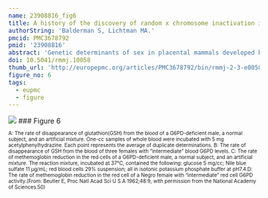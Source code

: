 ```yaml
---
name: 23908816_fig6
title: A history of the discovery of random x chromosome inactivation in the human female and its significance.
authorString: 'Balderman S, Lichtman MA.'
pmcid: PMC3678792
pmid: '23908816'
abstract: 'Genetic determinants of sex in placental mammals developed by the evolution of primordial autosomes into the male and female sex chromosomes. The Y chromosome determines maleness by the action of the gene SRY, which encodes a protein that initiates a sequence of events prompting the embryonic gonads to develop into testes. The X chromosome in the absence of a Y chromosome results in a female by permitting the conversion of the embryonic gonads into ovaries. We trace the historical progress that resulted in the discovery that one X chromosome in the female is randomly inactivated in early embryogenesis, accomplishing approximate equivalency of X chromosome gene dosage in both sexes. This event results in half of the somatic cells in a tissue containing proteins encoded by the genes of the maternal X chromosome and half having proteins encoded by the genes of the paternal X chromosome, on average, accounting for the phenotype of a female heterozygote with an X chromosome mutation. The hypothesis of X chromosome inactivation as a random event early in embryogenesis was first described as a result of studies of variegated coat color in female mice. Similar results were found in women using the X chromosome-linked gene, glucose-6-phosphate dehydrogenase, studied in red cells. The random inactivation of the X chromosome-bearing genes for isoenzyme types A and B of glucose-6-phosphate dehydrogenase was used to establish the clonal origin of neoplasms in informative women with leiomyomas. Behind these discoveries are the stories of the men and women scientists whose research enlightened these aspects of X chromosome function and their implication for medicine. '
doi: 10.5041/rmmj.10058
thumb_url: 'http://europepmc.org/articles/PMC3678792/bin/rmmj-2-3-e0058_Figure6.gif'
figure_no: 6
tags:
  - eupmc
  - figure
---
```

<img src='http://europepmc.org/articles/PMC3678792/bin/rmmj-2-3-e0058_Figure6.jpg' style='max-height: 300px'>
### Figure 6
<p style='font-size: 10px;'>A: The rate of disappearance of glutathion(GSH) from the blood of a G6PD-deficient male, a normal subject, and an artificial mixture. One-cc samples of whole blood were incubated with 5 mg acetylphenylhydrazine. Each point represents the average of duplicate determinations. B: The rate of disappearance of GSH from the blood of three females with “intermediate” blood G6PD levels. C: The rate of methemoglobin reduction in the red cells of a G6PD-deficient male, a normal subject, and an artificial mixture. The reaction mixture, incubated at 37°C, contained the following: glucose 5 mg/cc; Nile blue sulfate 11 μg/mL; red blood cells 29% suspension; all in isotonic potassium phosphate buffer at pH7.4.D: The rate of methemoglobin reduction in the red cell of a Negro female with “intermediate” red cell G6PD activity.(From: Beutler E, Proc Natl Acad Sci U S A 1962;48:9, with permission from the National Academy of Sciences.<xref ref-type="bibr" rid="b50-rmmj-2-3-e0058">50</xref>)</p>